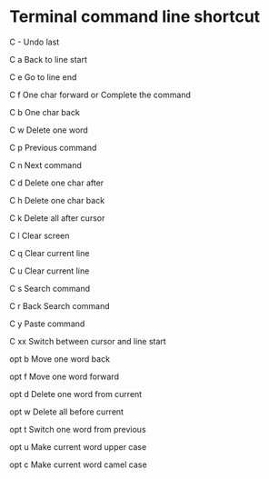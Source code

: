 # Terminal command line shortcut

C -   Undo last

C a   Back to line start

C e   Go to line end

C f   One char forward or Complete the command

C b   One char back

C w   Delete one word

C p   Previous command

C n   Next command

C d   Delete one char after

C h   Delete one char back

C k   Delete all after cursor

C l   Clear screen

C q   Clear current line

C u   Clear current line

C s   Search command

C r   Back Search command

C y   Paste command

C xx  Switch between cursor and line start

opt b Move one word back

opt f Move one word forward

opt d Delete one word from current

opt w Delete all before current

opt t Switch one word from previous

opt u Make current word upper case

opt c Make current word camel case

